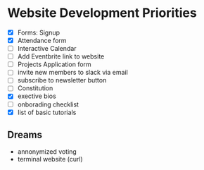 # Website Development Priorities

- [x] Forms: Signup
- [x] Attendance form
- [ ] Interactive Calendar
- [ ] Add Eventbrite link to website
- [ ] Projects Application form
- [ ] invite new members to slack via email
- [ ] subscribe to newsletter button
- [ ] Constitution
- [x] exective bios
- [ ] onborading checklist
- [x] list of basic tutorials

## Dreams
 
- annonymized voting
- terminal website (curl)
